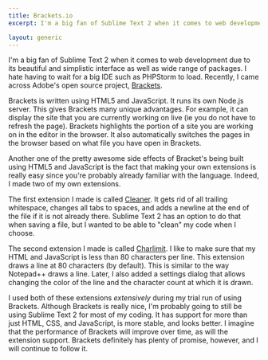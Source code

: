 ```yaml
---
title: Brackets.io
excerpt: I'm a big fan of Sublime Text 2 when it comes to web development due to its beautiful and simplistic interface as well as wide range of packages. I hate having to wait for a big IDE such as PHPStorm to load. Recently, I came across Adobe's open source project, [Brackets](http://brackets.io/). Brackets is written using HTML5 and JavaScript. It runs its own Node.js server. This gives Brackets many unique advantages. For example, it can display the site that you are currently working on live (ie you do not have to refresh the page). Brackets highlights the portion of a site you are working on in the editor in the browser. It also automatically switches the pages in the browser based on what file you have open in Brackets.

layout: generic
---
```


I'm a big fan of Sublime Text 2 when it comes to web development due to its beautiful and simplistic interface as well as wide range of packages. I hate having to wait for a big IDE such as PHPStorm to load. Recently, I came across Adobe's open source project, [Brackets](http://brackets.io/).

Brackets is written using HTML5 and JavaScript. It runs its own Node.js server. This gives Brackets many unique advantages. For example, it can display the site that you are currently working on live (ie you do not have to refresh the page). Brackets highlights the portion of a site you are working on in the editor in the browser. It also automatically switches the pages in the browser based on what file you have open in Brackets.

Another one of the pretty awesome side effects of Bracket's being built using HTML5 and JavaScript is the fact that making your own extensions is really easy since you're probably already familiar with the language. Indeed, I made two of my own extensions.

The first extension I made is called [Cleaner](https://github.com/cezarywojcik/cezarywojcik.cleaner). It gets rid of all trailing whitespace, changes all tabs to spaces, and adds a newline at the end of the file if it is not already there. Sublime Text 2 has an option to do that when saving a file, but I wanted to be able to "clean" my code when I choose.

The second extension I made is called [Charlimit](https://github.com/cezarywojcik/cezarywojcik.charlimit). I like to make sure that my HTML and JavaScript is less than 80 characters per line. This extension draws a line at 80 characters (by default). This is similar to the way Notepad++ draws a line. Later, I also added a settings dialog that allows changing the color of the line and the character count at which it is drawn.

I used both of these extensions *extensively* during my trial run of using Brackets. Although Brackets is really nice, I'm probably going to still be using Sublime Text 2 for most of my coding. It has support for more than just HTML, CSS, and JavaScript, is more stable, and looks better. I imagine that the performance of Brackets will improve over time, as will the extension support. Brackets definitely has plenty of promise, however, and I will continue to follow it.

